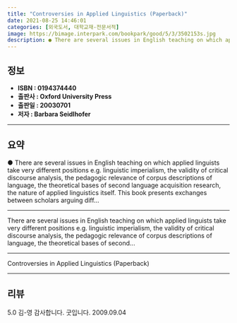 ```yaml
---
title: "Controversies in Applied Linguistics (Paperback)"
date: 2021-08-25 14:46:01
categories: [외국도서, 대학교재-전문서적]
image: https://bimage.interpark.com/bookpark/good/5/3/3502153s.jpg
description: ● There are several issues in English teaching on which applied linguists take very different positions e.g. linguistic imperialism, the validity of critical d
---
```


## **정보**

- **ISBN : 0194374440**
- **출판사 : Oxford University Press**
- **출판일 : 20030701**
- **저자 : Barbara Seidlhofer**

------



## **요약**

●  There are several issues in English teaching on which applied linguists take very different positions e.g. linguistic imperialism, the validity of critical discourse analysis, the pedagogic relevance of corpus descriptions of language, the theoretical bases of second language acquisition research, the nature of applied linguistics itself. This book presents exchanges between scholars arguing diff...

------

There are several issues in English teaching on which applied linguists take very different positions e.g. linguistic imperialism, the validity of critical discourse analysis, the pedagogic relevance of corpus descriptions of language, the theoretical bases of second... 

------


Controversies in Applied Linguistics (Paperback) 

------


## **리뷰** 

5.0 김-영 감사합니다. 굿입니다. 2009.09.04 <br/>